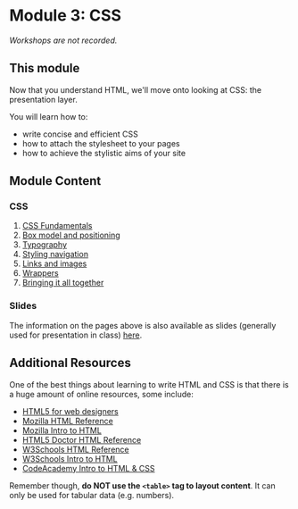 # Module 3: CSS

_Workshops are not recorded._

## This module
Now that you understand HTML, we'll move onto looking at CSS: the presentation layer. 

You will learn how to:

-   write concise and efficient CSS
-   how to attach the stylesheet to your pages
-   how to achieve the stylistic aims of your site


## Module Content

### CSS
1.   [CSS Fundamentals](css-1.md)
2.   [Box model and positioning](css-2.md)
3.   [Typography](css-3.md)
4.   [Styling navigation](css-4.md)
5.   [Links and images](css-5.md)
6.   [Wrappers](css-6.md)
7.   [Bringing it all together](css-7.md)

### Slides
The information on the pages above is also available as slides (generally used for presentation in class) [here](slides/index.md).

## Additional Resources

One of the best things about learning to write HTML and CSS is that there is a huge amount of online resources, some include:

*   [HTML5 for web designers](http://html5forwebdesigners.com/) 
*   [Mozilla HTML Reference](https://developer.mozilla.org/en-US/docs/Web/HTML/Element)
*   [Mozilla Intro to HTML](https://developer.mozilla.org/en-US/learn/html)
*   [HTML5 Doctor HTML Reference](http://html5doctor.com/element-index/)
*   [W3Schools HTML Reference](http://www.w3schools.com/tags/)
*   [W3Schools Intro to HTML](http://www.w3schools.com/html/)
*   [CodeAcademy Intro to HTML & CSS](https://www.codecademy.com/learn/learn-html-css)

Remember though, **do NOT use the `<table>` tag to layout content**. It can only be used for tabular data (e.g. numbers).

